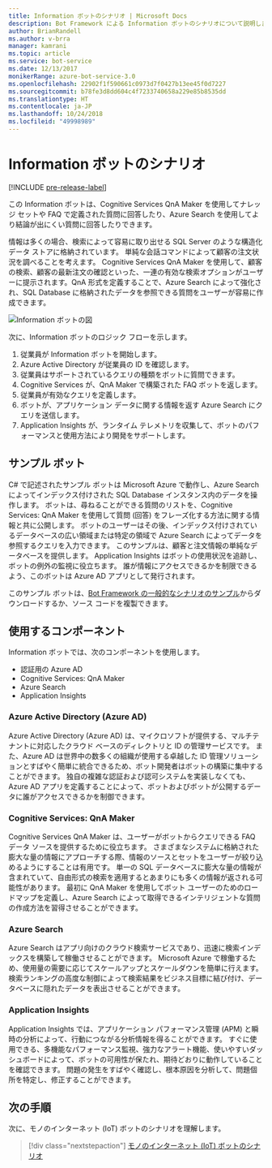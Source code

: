 ```yaml
---
title: Information ボットのシナリオ | Microsoft Docs
description: Bot Framework による Information ボットのシナリオについて説明します。
author: BrianRandell
ms.author: v-brra
manager: kamrani
ms.topic: article
ms.service: bot-service
ms.date: 12/13/2017
monikerRange: azure-bot-service-3.0
ms.openlocfilehash: 22902f1f590661c0973d7f0427b13ee45f0d7227
ms.sourcegitcommit: b78fe3d8dd604c4f7233740658a229e85b8535dd
ms.translationtype: HT
ms.contentlocale: ja-JP
ms.lasthandoff: 10/24/2018
ms.locfileid: "49998989"
---
```

# <a name="information-bot-scenario"></a>Information ボットのシナリオ

[!INCLUDE [pre-release-label](includes/pre-release-label-v3.md)]

この Information ボットは、Cognitive Services QnA Maker を使用してナレッジ セットや FAQ で定義された質問に回答したり、Azure Search を使用してより結論が出にくい質問に回答したりできます。

情報は多くの場合、検索によって容易に取り出せる SQL Server のような構造化データ ストアに格納されています。 単純な会話コマンドによって顧客の注文状況を調べることを考えます。 Cognitive Services QnA Maker を使用して、顧客の検索、顧客の最新注文の確認といった、一連の有効な検索オプションがユーザーに提示されます。QnA 形式を定義することで、Azure Search によって強化され、SQL Database に格納されたデータを参照できる質問をユーザーが容易に作成できます。

![Information ボットの図](~/media/scenarios/bot-service-scenario-informational-bot.png)

次に、Information ボットのロジック フローを示します。

1. 従業員が Information ボットを開始します。
2. Azure Active Directory が従業員の ID を確認します。
3. 従業員はサポートされているクエリの種類をボットに質問できます。
4. Cognitive Services が、QnA Maker で構築された FAQ ボットを返します。
5. 従業員が有効なクエリを定義します。
6. ボットが、アプリケーション データに関する情報を返す Azure Search にクエリを送信します。
7. Application Insights が、ランタイム テレメトリを収集して、ボットのパフォーマンスと使用方法により開発をサポートします。

## <a name="sample-bot"></a>サンプル ボット
C# で記述されたサンプル ボットは Microsoft Azure で動作し、Azure Search によってインデックス付けされた SQL Database インスタンス内のデータを操作します。 ボットは、尋ねることができる質問のリストを、Cognitive Services: QnA Maker を使用して質問 (回答) をフレーズ化する方法に関する情報と共に公開します。 ボットのユーザーはその後、インデックス付けされているデータベースの広い領域または特定の領域で Azure Search によってデータを参照するクエリを入力できます。 このサンプルは、顧客と注文情報の単純なデータベースを提供します。 Application Insights はボットの使用状況を追跡し、ボットの例外の監視に役立ちます。 誰が情報にアクセスできるかを制限できるよう、このボットは Azure AD アプリとして発行されます。

このサンプル ボットは、[Bot Framework の一般的なシナリオのサンプル](https://aka.ms/bot/scenarios)からダウンロードするか、ソース コードを複製できます。

## <a name="components-youll-use"></a>使用するコンポーネント
Information ボットでは、次のコンポーネントを使用します。
-   認証用の Azure AD
-   Cognitive Services: QnA Maker
-   Azure Search
-   Application Insights

### <a name="azure-active-directory-azure-ad"></a>Azure Active Directory (Azure AD)
Azure Active Directory (Azure AD) は、マイクロソフトが提供する、マルチテナントに対応したクラウド ベースのディレクトリと ID の管理サービスです。 また、Azure AD は世界中の数多くの組織が使用する卓越した ID 管理ソリューションとすばやく簡単に統合できるため、ボット開発者はボットの構築に集中することができます。 独自の複雑な認証および認可システムを実装しなくても、Azure AD アプリを定義することによって、ボットおよびボットが公開するデータに誰がアクセスできるかを制御できます。

### <a name="cognitive-services-qna-maker"></a>Cognitive Services: QnA Maker
Cognitive Services QnA Maker は、ユーザーがボットからクエリできる FAQ データ ソースを提供するために役立ちます。 さまざまなシステムに格納された膨大な量の情報にアプローチする際、情報のソースとセットをユーザーが絞り込めるようにすることは有用です。 単一の SQL データベースに膨大な量の情報が含まれていて、自由形式の検索を適用するとあまりにも多くの情報が返される可能性があります。 最初に QnA Maker を使用してボット ユーザーのためのロードマップを定義し、Azure Search によって取得できるインテリジェントな質問の作成方法を習得させることができます。

### <a name="azure-search"></a>Azure Search
Azure Search はアプリ向けのクラウド検索サービスであり、迅速に検索インデックスを構築して稼働させることができます。 Microsoft Azure で稼働するため、使用量の需要に応じてスケールアップとスケールダウンを簡単に行えます。 検索ランキングの高度な制御によって検索結果をビジネス目標に結び付け、データベースに隠れたデータを表出させることができます。

### <a name="application-insights"></a>Application Insights
Application Insights では、アプリケーション パフォーマンス管理 (APM) と瞬時の分析によって、行動につながる分析情報を得ることができます。 すぐに使用できる、多機能なパフォーマンス監視、強力なアラート機能、使いやすいダッシュボードによって、ボットの可用性が保たれ、期待どおりに動作していることを確認できます。 問題の発生をすばやく確認し、根本原因を分析して、問題個所を特定し、修正することができます。

## <a name="next-steps"></a>次の手順
次に、モノのインターネット (IoT) ボットのシナリオを理解します。

> [!div class="nextstepaction"]
> [モノのインターネット (IoT) ボットのシナリオ](bot-service-scenario-internet-things.md)

